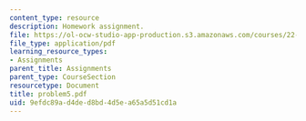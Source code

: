 ```yaml
---
content_type: resource
description: Homework assignment.
file: https://ol-ocw-studio-app-production.s3.amazonaws.com/courses/22-314j-structural-mechanics-in-nuclear-power-technology-fall-2006/9efdc89ad4ded8bd4d5ea65a5d51cd1a_problem5.pdf
file_type: application/pdf
learning_resource_types:
- Assignments
parent_title: Assignments
parent_type: CourseSection
resourcetype: Document
title: problem5.pdf
uid: 9efdc89a-d4de-d8bd-4d5e-a65a5d51cd1a
---
```


